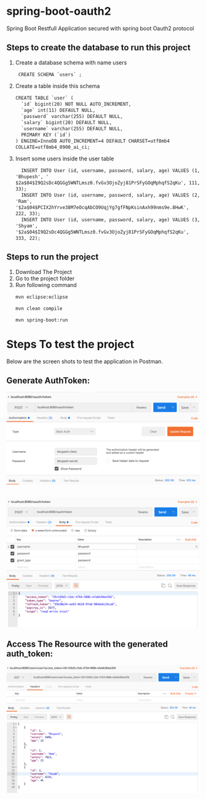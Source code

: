 # spring-boot-oauth2
Spring Boot Restfull Application secured with spring boot Oauth2 protocol

## Steps to create the database to run this project
1. Create a database schema with name users
     ```
      CREATE SCHEMA `users` ;
      ```
2. Create a table inside this schema
    ```
    CREATE TABLE `user` (
      `id` bigint(20) NOT NULL AUTO_INCREMENT,
      `age` int(11) DEFAULT NULL,
      `password` varchar(255) DEFAULT NULL,
      `salary` bigint(20) DEFAULT NULL,
      `username` varchar(255) DEFAULT NULL,
      PRIMARY KEY (`id`)
    ) ENGINE=InnoDB AUTO_INCREMENT=4 DEFAULT CHARSET=utf8mb4 COLLATE=utf8mb4_0900_ai_ci;
    ```

3. Insert some users inside the user table
    ```
      INSERT INTO User (id, username, password, salary, age) VALUES (1, 'Bhupesh', '                  $2a$04$I9Q2sDc4QGGg5WNTLmsz0.fvGv3OjoZyj81PrSFyGOqMphqfS2qKu', 111, 33);
      INSERT INTO User (id, username, password, salary, age) VALUES (2, 'Ram', '$2a$04$PCIX2hYrve38M7eOcqAbCO9UqjYg7gfFNpKsinAxh99nms9e.8HwK', 222, 33);
      INSERT INTO User (id, username, password, salary, age) VALUES (3, 'Shyam', '$2a$04$I9Q2sDc4QGGg5WNTLmsz0.fvGv3OjoZyj81PrSFyGOqMphqfS2qKu', 333, 22);
    ```

## Steps to run the project
1. Download The Project
2. Go to the project folder
3. Run following command
      ```
      mvn eclipse:eclipse
      ```
      ```
      mvn clean compile
      ```
      ```
      mvn spring-boot:run
      ```
      
# Steps To test the project
Below are the screen shots to test the application in Postman.

## Generate AuthToken:

![alt text](https://raw.githubusercontent.com/bhupeshpadiyar/spring-boot-oauth2/master/src/main/resources/static/images/client.png)

##
![alt text](https://raw.githubusercontent.com/bhupeshpadiyar/spring-boot-oauth2/master/src/main/resources/static/images/authorize.png)


## Access The Resource with the generated auth_token:
![alt text](https://raw.githubusercontent.com/bhupeshpadiyar/spring-boot-oauth2/master/src/main/resources/static/images/authenticate.png)



